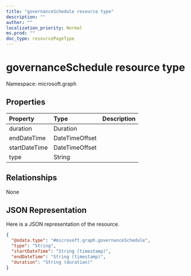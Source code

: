 ```yaml
---
title: "governanceSchedule resource type"
description: ""
author: ""
localization_priority: Normal
ms.prod: ""
doc_type: resourcePageType
---
```


# governanceSchedule resource type


Namespace: microsoft.graph



## Properties
|Property|Type|Description|
|:---|:---|:---|
|duration|Duration||
|endDateTime|DateTimeOffset||
|startDateTime|DateTimeOffset||
|type|String||

## Relationships
None

## JSON Representation
Here is a JSON representation of the resource.
<!-- {
  "blockType": "resource",
  "@odata.type": "microsoft.graph.governanceSchedule"
}
-->
``` json
{
  "@odata.type": "#microsoft.graph.governanceSchedule",
  "type": "String",
  "startDateTime": "String (timestamp)",
  "endDateTime": "String (timestamp)",
  "duration": "String (duration)"
}
```

